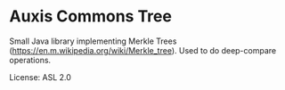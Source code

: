 # Auxis Commons Tree

Small Java library implementing Merkle Trees (https://en.m.wikipedia.org/wiki/Merkle_tree).
Used to do deep-compare operations.

License: ASL 2.0
